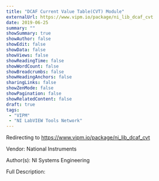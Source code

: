 ```yaml
---
title: "DCAF Current Value Table(CVT) Module"
externalUrl: https://www.vipm.io/package/ni_lib_dcaf_cvt
date: 2019-06-25
summary: ""
showSummary: true
showAuthor: false
showEdit: false
showData: false
showViews: false
showReadingTime: false
showWordCount: false
showBreadcrumbs: false
showHeadingAnchors: false
sharingLinks: false
showZenMode: false
showPagination: false
showRelatedContent: false
draft: true
tags:
 - "VIPM"
 - "NI LabVIEW Tools Network"
---
```


Redirecting to https://www.vipm.io/package/ni_lib_dcaf_cvt

Vendor: National Instruments

Author(s): NI Systems Engineering
 
Full Description:
